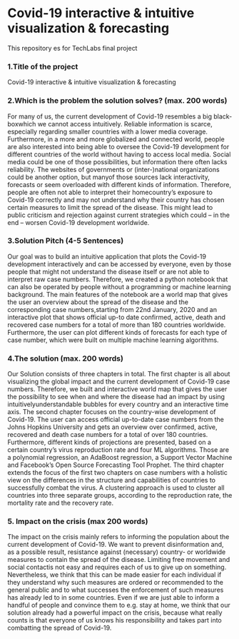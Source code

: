 # Covid-19 interactive & intuitive visualization & forecasting
This repository es for TechLabs final project

### 1.Title of the project
Covid-19 interactive & intuitive visualization & forecasting
### 2.Which is the problem the solution solves? (max. 200 words)
For many of us, the current development of Covid-19 resembles a big black-boxwhich we cannot access intuitively. Reliable information is scarce, especially regarding smaller countries with a lower media coverage. Furthermore, in a more and more globalized and connected world, people are also interested into being able to oversee the Covid-19 development for different countries of the world without having to access local media. Social media could be one of those possibilities, but information there often lacks reliability. The websites of governments or (inter-)national organizations could be another option, but manyof those sources lack interactivity, forecasts or seem overloaded with different kinds of information. Therefore, people are often not able to interpret their homecountry’s exposure to Covid-19 correctly and may not understand why their country has chosen certain measures to limit the spread of the disease. This might lead to public criticism and rejection against current strategies which could – in the end – worsen Covid-19 development worldwide.
### 3.Solution Pitch (4-5 Sentences)
Our goal was to build an intuitive application that plots the Covid-19 development interactively and can be accessed by everyone, even by those people that might not understand the disease itself or are not able to interpret raw case numbers. Therefore, we created a python notebook that can also be operated by people without a programming or machine learning background. The main features of the notebook are a world map that gives the user an overview about the spread of the disease and the corresponding case numbers,starting from 22nd January, 2020 and an interactive plot that shows official up-to date confirmed, active, death and recovered case numbers for a total of more than 180 countries worldwide. Furthermore, the user can plot different kinds of forecasts for each type of case number, which were built on multiple machine learning algorithms.
### 4.The solution (max. 200 words)
Our Solution consists of three chapters in total. The first chapter is all about visualizing the global impact and the current development of Covid-19 case numbers. Therefore, we built and interactive world map that gives the user the possibility to see when and where the disease had an impact by using intuitivelyunderstandable bubbles for every country and an interactive time axis. The second chapter focuses on the country-wise development of Covid-19. The user can access official up-to-date case numbers from the Johns Hopkins University and gets an overview over confirmed, active, recovered and death 
case numbers for a total of over 180 countries. Furthermore, different kinds of projections are presented, based on a certain country’s virus reproduction rate and four ML algorithms. Those are a polynomial regression, an AdaBoost regression, a Support Vector Machine and Facebook’s Open Source Forecasting Tool Prophet. The third chapter extends the focus of the first two chapters on case numbers with a holistic view on the differences in the structure and capabilities of countries to successfully combat the virus. A clustering approach is used to cluster all countries into three separate groups, according to the reproduction rate, the mortality rate and the recovery rate.
### 5. Impact on the crisis (max 200 words)
The impact on the crisis mainly refers to informing the population about the current development of Covid-19. We want to prevent disinformation and, as a possible result, resistance against (necessary) country- or worldwide measures to contain the spread of the disease. Limiting free movement and social contactis not easy and requires each of us to give up on something. Nevertheless, we think that this can be made easier for each individual if they understand why such measures are ordered or recommended to the general public and to what successes the enforcement of such measures has already led to in some countries. Even if we are just able to inform a handful of people and convince them to e.g. stay at home, we think that our solution already had a powerful impact on the crisis, because what really counts is that everyone of us knows his responsibility and takes part into combatting the spread of Covid-19.
